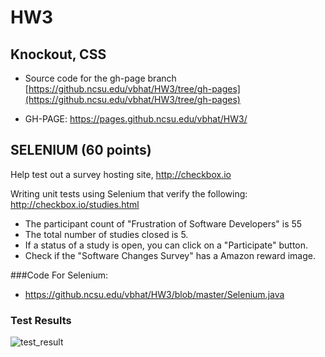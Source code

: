 # HW3


## Knockout, CSS

* Source code for the gh-page branch [https://github.ncsu.edu/vbhat/HW3/tree/gh-pages](https://github.ncsu.edu/vbhat/HW3/tree/gh-pages)

* GH-PAGE: https://pages.github.ncsu.edu/vbhat/HW3/ 


## SELENIUM (60 points)

Help test out a survey hosting site, http://checkbox.io

Writing unit tests using Selenium that verify the following:
http://checkbox.io/studies.html

* The participant count of "Frustration of Software Developers" is 55
* The total number of studies closed is 5.
* If a status of a study is open, you can click on a "Participate" button.
* Check if the "Software Changes Survey" has a Amazon reward image.

###Code For Selenium: 

* https://github.ncsu.edu/vbhat/HW3/blob/master/Selenium.java

### Test Results

![test_result](https://github.ncsu.edu/vbhat/HW3/blob/master/Resources/TestResult.png)
